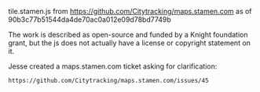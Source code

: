 tile.stamen.js from https://github.com/Citytracking/maps.stamen.com
as of 90b3c77b51544da4de70ac0a012e09d78bd7749b

The work is described as open-source and funded by a Knight foundation grant, but the js does not actually have a license or copyright statement on it.

Jesse created a maps.stamen.com ticket asking for clarification:

    https://github.com/Citytracking/maps.stamen.com/issues/45